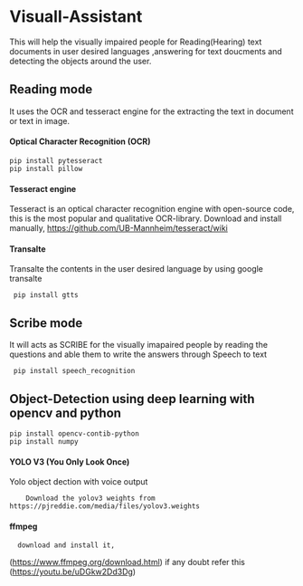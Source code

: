 # Visuall-Assistant
This will help the visually impaired people for Reading(Hearing) text documents in user desired languages ,answering for text doucments and detecting the objects around the user.
## Reading mode
  It uses the OCR and tesseract engine for the extracting the text in document or text in image.
  #### Optical Character Recognition (OCR)
    pip install pytesseract
    pip install pillow
  #### Tesseract engine
  Tesseract is an optical character recognition engine with open-source code, this is the most popular and qualitative OCR-library.
   Download and install manually,
  https://github.com/UB-Mannheim/tesseract/wiki
  #### Transalte
   Transalte the contents in the user desired language by using google transalte 
   
     pip install gtts  
## Scribe mode
  It will acts as SCRIBE for the visually imapaired people by reading the questions and able them to write the answers through Speech to     text
     
     pip install speech_recognition
 ## Object-Detection using deep learning with opencv and python
    pip install opencv-contib-python
    pip install numpy
   
 #### YOLO V3 (You Only Look Once)
   Yolo object dection with voice output
   
        Download the yolov3 weights from https://pjreddie.com/media/files/yolov3.weights
 #### ffmpeg
        
      download and install it,
  (https://www.ffmpeg.org/download.html)
        if any doubt refer this
  (https://youtu.be/uDGkw2Dd3Dg)
  

